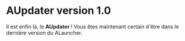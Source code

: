 # AUpdater version 1.0

Il est enfin là, le **AUpdater** ! Vous êtes maintenant certain d'être dans le dernière version du ALauncher.
